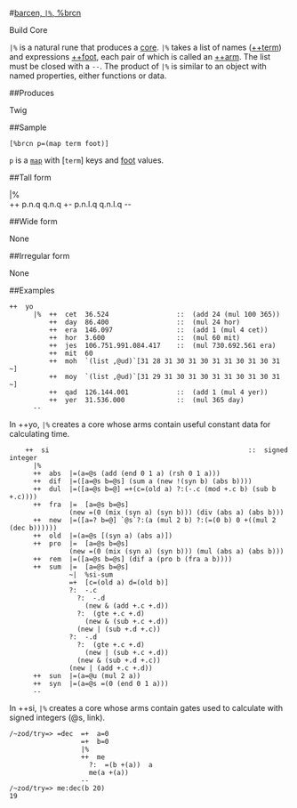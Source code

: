#[barcen, `|%`, %brcn](#brcn)

Build Core

`|%` is a natural rune that produces a [core](). `|%` takes a list of names ([++term]()) and expressions [++foot](), each pair of which is called an [++arm](). The list must be closed with a `--`. The product of `|%` is similar to an object with named properties, either functions or data.

##Produces

Twig

##Sample

`[%brcn p=(map term foot)]`

`p` is a [`map`]() with [`term`] keys and [foot]() values.

##Tall form

|%  
    ++  p.n.q
      q.n.q
    +-  p.n.l.q
      q.n.l.q
    --

##Wide form

None

##Irregular form

None

##Examples

```
++  yo
      |%  ++  cet  36.524                 ::  (add 24 (mul 100 365))
          ++  day  86.400                 ::  (mul 24 hor)
          ++  era  146.097                ::  (add 1 (mul 4 cet))
          ++  hor  3.600                  ::  (mul 60 mit)
          ++  jes  106.751.991.084.417    ::  (mul 730.692.561 era)
          ++  mit  60
          ++  moh  `(list ,@ud)`[31 28 31 30 31 30 31 31 30 31 30 31 ~]
          ++  moy  `(list ,@ud)`[31 29 31 30 31 30 31 31 30 31 30 31 ~]
          ++  qad  126.144.001            ::  (add 1 (mul 4 yer))
          ++  yer  31.536.000             ::  (mul 365 day)
      --
```

In ++yo, `|%` creates a core whose arms contain useful constant data for calculating time.

```
    ++  si                                                  ::  signed integer
      |%
      ++  abs  |=(a=@s (add (end 0 1 a) (rsh 0 1 a)))
      ++  dif  |=([a=@s b=@s] (sum a (new !(syn b) (abs b))))
      ++  dul  |=([a=@s b=@] =+(c=(old a) ?:(-.c (mod +.c b) (sub b +.c))))
      ++  fra  |=  [a=@s b=@s]
               (new =(0 (mix (syn a) (syn b))) (div (abs a) (abs b)))
      ++  new  |=([a=? b=@] `@s`?:(a (mul 2 b) ?:(=(0 b) 0 +((mul 2 (dec b))))))
      ++  old  |=(a=@s [(syn a) (abs a)])
      ++  pro  |=  [a=@s b=@s]
               (new =(0 (mix (syn a) (syn b))) (mul (abs a) (abs b)))
      ++  rem  |=([a=@s b=@s] (dif a (pro b (fra a b))))
      ++  sum  |=  [a=@s b=@s]
               ~|  %si-sum
               =+  [c=(old a) d=(old b)]
               ?:  -.c
                 ?:  -.d
                   (new & (add +.c +.d))
                 ?:  (gte +.c +.d)
                   (new & (sub +.c +.d))
                 (new | (sub +.d +.c))
               ?:  -.d
                 ?:  (gte +.c +.d)
                   (new | (sub +.c +.d))
                 (new & (sub +.d +.c))
               (new | (add +.c +.d))
      ++  sun  |=(a=@u (mul 2 a))
      ++  syn  |=(a=@s =(0 (end 0 1 a)))
      --
```

In ++si, `|%` creates a core whose arms contain gates used to calculate with signed integers (@s, link).

```
/~zod/try=> =dec  =+  a=0
                  =+  b=0
                  |%
                  ++  me
                    ?:  =(b +(a))  a
                    me(a +(a))
                  --
/~zod/try=> me:dec(b 20)
19
```
